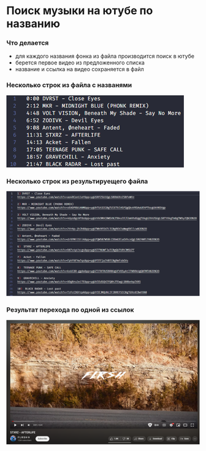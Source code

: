 # Поиск музыки на ютубе по названию

### Что делается
- для каждого названия фонка из файла производится поиск в ютубе  
- берется первое видео из предложенного списка
- название и ссылка на видео сохраняется в файл

### Несколько строк из файла с названями  
![](doc/Names.png)  

### Несколько строк из результируещего файла
![](doc/Links.png)  

### Результат перехода по одной из ссылок
![](doc/YouTubeVideo.png)  